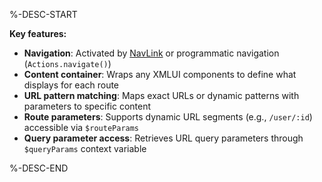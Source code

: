 %-DESC-START

**Key features:**
- **Navigation**: Activated by [NavLink](/components/NavLink) or programmatic navigation (`Actions.navigate()`)
- **Content container**: Wraps any XMLUI components to define what displays for each route
- **URL pattern matching**: Maps exact URLs or dynamic patterns with parameters to specific content
- **Route parameters**: Supports dynamic URL segments (e.g., `/user/:id`) accessible via `$routeParams`
- **Query parameter access**: Retrieves URL query parameters through `$queryParams` context variable

%-DESC-END
